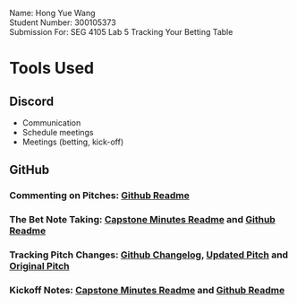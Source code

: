Name: Hong Yue Wang \
Student Number: 300105373 \
Submission For: SEG 4105 Lab 5 Tracking Your Betting Table

# Tools Used

## Discord
- Communication
- Schedule meetings
- Meetings (betting, kick-off)
## GitHub
### Commenting on Pitches: [Github Readme](https://github.com/hongyuewang/seg4105_playground/blob/main/tut05/README.md)
### The Bet Note Taking: [Capstone Minutes Readme](https://github.com/Macomatic/T40-Mouse-Accessibility-Attachment/blob/main/Minutes.md#october-10-2023-400---500-pm) and [Github Readme](https://github.com/hongyuewang/seg4105_playground/blob/main/tut05/README.md)
### Tracking Pitch Changes: [Github Changelog](https://github.com/Macomatic/T40-Mouse-Accessibility-Attachment/commits/main/SEG4106_Deliverables/Deliverable_2/pitch.md), [Updated Pitch](https://github.com/Macomatic/T40-Mouse-Accessibility-Attachment/blob/main/SEG4106_Deliverables/Deliverable_2/pitch.md) and [Original Pitch](https://github.com/hongyuewang/seg4105_playground/blob/main/lab03/README.md)
### Kickoff Notes: [Capstone Minutes Readme](https://github.com/Macomatic/T40-Mouse-Accessibility-Attachment/blob/main/Minutes.md#october-10-2023-400---500-pm) and [Github Readme](https://github.com/hongyuewang/seg4105_playground/blob/main/tut05/README.md)
